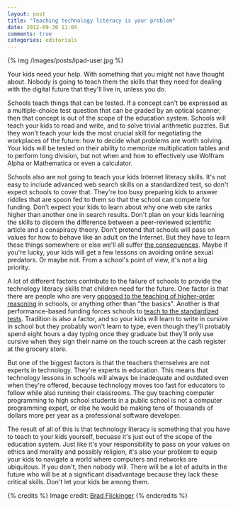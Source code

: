 ```yaml
---
layout: post
title: "Teaching technology literacy is your problem"
date: 2012-09-30 11:04
comments: true
categories: editorials
---
```


{% img /images/posts/ipad-user.jpg %}

Your kids need your help.  With something that you might not have thought about.  Nobody is going to teach them the skills that they need for dealing with the digital future that they'll live in, unless you do.

Schools teach things that can be tested.  If a concept can't be expressed as a multiple-choice test question that can be graded by an optical scanner, then that concept is out of the scope of the education system.  Schools will teach your kids to read and write, and to solve trivial arithmetic puzzles.  But they won't teach your kids the most crucial skill for negotiating the workplaces of the future: how to decide what problems are worth solving.  Your kids will be tested on their ability to memorize multiplication tables and to perform long division, but not when and how to effectively use Wolfram Alpha or Mathematica or even a calculator.

Schools also are not going to teach your kids Internet literacy skills.  It's not easy to include advanced web search skills on a standardized test, so don't expect schools to cover that.  They're too busy preparing kids to answer riddles that are spoon fed to them so that the school can compete for funding.  Don't expect your kids to learn about why one web site ranks higher than another one in search results.  Don't plan on your kids learning the skills to discern the difference between a peer-reviewed scientific article and a conspiracy theory.  Don't pretend that schools will pass on values for how to behave like an adult on the Internet.  But they have to learn these things somewhere or else we'll all suffer [the consequences](http://www.guardian.co.uk/commentisfree/2012/sep/26/day-confronted-troll).  Maybe if you're lucky, your kids will get a few lessons on avoiding online sexual predators.  Or maybe not.  From a school's point of view, it's not a big priority.

A lot of different factors contribute to the failure of schools to provide the technology literacy skills that children need for the future.  One factor is that there are people who are very [opposed to the teaching of higher-order reasoning](http://www.deliberatedumbingdown.com/OtherPDFs/B_to_B_Reform_Iserbyt_book.pdf) in schools, or anything other than "the basics".  Another is that performance-based funding forces schools to [teach to the standardized tests](http://www.schoolbook.org/2012/03/07/a-lesson-in-teaching-to-the-test-from-e-b-white).  Tradition is also a factor, and so your kids will learn to write in cursive in school but they probably won't learn to type, even though they'll probably spend eight hours a day typing once they graduate but they'll only use cursive when they sign their name on the touch screen at the cash register at the grocery store.

But one of the biggest factors is that the teachers themselves are not experts in technology.  They're experts in education.  This means that technology lessons in schools will always be inadequate and outdated even when they're offered, because technology moves too fast for educators to follow while also running their classrooms.  The guy teaching computer programming to high school students in a public school is not a computer programming expert, or else he would be making tens of thousands of dollars more per year as a professional software developer.

The result of all of this is that technology literacy is something that you have to teach to your kids yourself, becuase it's just out of the scope of the education system.  Just like it's your responsibility to pass on your values on ethics and morality and possibly religion, it's also your problem to equip your kids to navigate a world where computers and networks are ubiquitous.  If you don't, then nobody will.  There will be a lot of adults in the future who will be at a significant disadvantage because they lack these critical skills.  Don't let your kids be among them.

{% credits %}
  Image credit: [Brad Flickinger](http://www.flickr.com/photos/56155476@N08/6660032213/)
{% endcredits %}